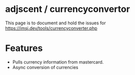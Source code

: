 # adjscent / currencyconvertor

This page is to document and hold the issues for https://imsj.dev/tools/currencyconverter.php


# Features

- Pulls currency information from mastercard.
- Async conversion of currencies


